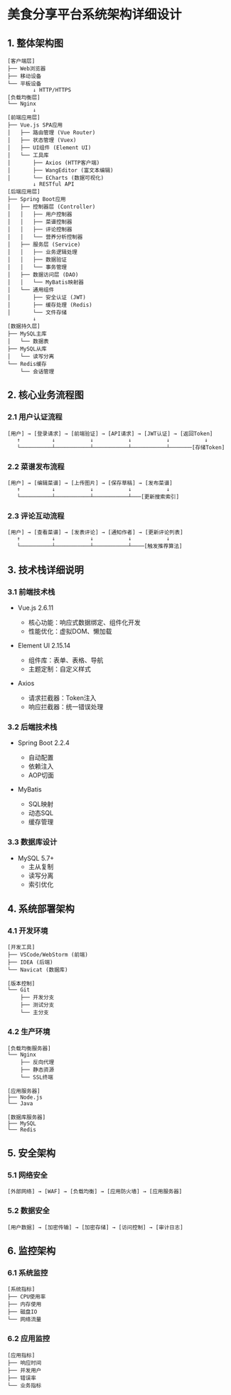# 美食分享平台系统架构详细设计

## 1. 整体架构图

```
[客户端层]
├── Web浏览器
├── 移动设备
└── 平板设备
        ↓ HTTP/HTTPS
[负载均衡层]
└── Nginx
        ↓ 
[前端应用层]
├── Vue.js SPA应用
│   ├── 路由管理 (Vue Router)
│   ├── 状态管理 (Vuex)
│   ├── UI组件 (Element UI)
│   └── 工具库
│       ├── Axios (HTTP客户端)
│       ├── WangEditor (富文本编辑)
│       └── ECharts (数据可视化)
        ↓ RESTful API
[后端应用层]
├── Spring Boot应用
│   ├── 控制器层 (Controller)
│   │   ├── 用户控制器
│   │   ├── 菜谱控制器
│   │   ├── 评论控制器
│   │   └── 营养分析控制器
│   ├── 服务层 (Service)
│   │   ├── 业务逻辑处理
│   │   ├── 数据验证
│   │   └── 事务管理
│   ├── 数据访问层 (DAO)
│   │   └── MyBatis映射器
│   └── 通用组件
│       ├── 安全认证 (JWT)
│       ├── 缓存处理 (Redis)
│       └── 文件存储
        ↓
[数据持久层]
├── MySQL主库
│   └── 数据表
├── MySQL从库
│   └── 读写分离
└── Redis缓存
    └── 会话管理
```

## 2. 核心业务流程图

### 2.1 用户认证流程
```
[用户] → [登录请求] → [前端验证] → [API请求] → [JWT认证] → [返回Token]
   ↑          ↓           ↓           ↓           ↓           ↓
   └──────────┴───────────┴───────────┴───────────┴───────[存储Token]
```

### 2.2 菜谱发布流程
```
[用户] → [编辑菜谱] → [上传图片] → [保存草稿] → [发布菜谱]
   ↑          ↓           ↓           ↓           ↓
   └──────────┴───────────┴───────────┴───[更新搜索索引]
```

### 2.3 评论互动流程
```
[用户] → [查看菜谱] → [发表评论] → [通知作者] → [更新评论列表]
   ↑          ↓           ↓           ↓           ↓
   └──────────┴───────────┴───────────┴────[触发推荐算法]
```

## 3. 技术栈详细说明

### 3.1 前端技术栈
- Vue.js 2.6.11
  - 核心功能：响应式数据绑定、组件化开发
  - 性能优化：虚拟DOM、懒加载
  
- Element UI 2.15.14
  - 组件库：表单、表格、导航
  - 主题定制：自定义样式

- Axios
  - 请求拦截器：Token注入
  - 响应拦截器：统一错误处理

### 3.2 后端技术栈
- Spring Boot 2.2.4
  - 自动配置
  - 依赖注入
  - AOP切面

- MyBatis
  - SQL映射
  - 动态SQL
  - 缓存管理

### 3.3 数据库设计
- MySQL 5.7+
  - 主从复制
  - 读写分离
  - 索引优化

## 4. 系统部署架构

### 4.1 开发环境
```
[开发工具]
├── VSCode/WebStorm (前端)
├── IDEA (后端)
└── Navicat (数据库)

[版本控制]
└── Git
    ├── 开发分支
    ├── 测试分支
    └── 主分支
```

### 4.2 生产环境
```
[负载均衡服务器]
└── Nginx
    ├── 反向代理
    ├── 静态资源
    └── SSL终端

[应用服务器]
├── Node.js
└── Java

[数据库服务器]
├── MySQL
└── Redis
```

## 5. 安全架构

### 5.1 网络安全
```
[外部网络] → [WAF] → [负载均衡] → [应用防火墙] → [应用服务器]
```

### 5.2 数据安全
```
[用户数据] → [加密传输] → [加密存储] → [访问控制] → [审计日志]
```

## 6. 监控架构

### 6.1 系统监控
```
[系统指标]
├── CPU使用率
├── 内存使用
├── 磁盘IO
└── 网络流量
```

### 6.2 应用监控
```
[应用指标]
├── 响应时间
├── 并发用户
├── 错误率
└── 业务指标
``` 